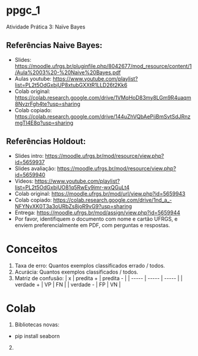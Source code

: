 # ppgc_1
Atividade Prática 3: Naïve Bayes

## Referências Naive Bayes:
* Slides: https://moodle.ufrgs.br/pluginfile.php/8042677/mod_resource/content/1/Aula%2003%20-%20Naive%20Bayes.pdf
* Aulas youtube: https://www.youtube.com/playlist?list=PL2t5OdGxbjUP8xtubGXXtR1LLD26t2Kk6
* Colab  original: https://colab.research.google.com/drive/1VMqHoD83my8LGm9R4uaqm8NvzrFgh4te?usp=sharing
* Colab copiado: https://colab.research.google.com/drive/144uZhVQbAePijBmSvtSdJRnzmgTI4E8q?usp=sharing

## Referências Holdout:
* Slides intro: https://moodle.ufrgs.br/mod/resource/view.php?id=5659937
* Slides avaliação: https://moodle.ufrgs.br/mod/resource/view.php?id=5659940
* Vídeos: https://www.youtube.com/playlist?list=PL2t5OdGxbjUO81q5RwEy9imr-wxQGuLt4
* Colab original: https://moodle.ufrgs.br/mod/url/view.php?id=5659943
* Colab copiado: https://colab.research.google.com/drive/1nd_a_-NFYNvXK0T3a3oURbZs8joR9vG9?usp=sharing
* Entrega: https://moodle.ufrgs.br/mod/assign/view.php?id=5659944
 * Por favor, identifiquem o documento com nome e cartão UFRGS, e enviem preferencialmente em PDF, com perguntas e respostas.

# Conceitos
1. Taxa de erro: Quantos exemplos classificados errado / todos.
2. Acurácia: Quantos exemplos classificados / todos.
3. Matriz de confusão: 
| x | predita + | predita - |
| ----- | ----- | ----- |
| verdade + | VP | FN |
| verdade - | FP | VN |

# Colab
1. Bibliotecas novas:
- pip install seaborn

2. 